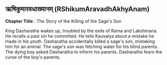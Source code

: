 ## ऋषिकुमारवधाख्यानम् (RShikumAravadhAkhyAnam)
**Chapter Title** : The Story of the Killing of the Sage's Son

King Dasharatha wakes up, troubled by the exile of Rama and Lakshmana. He recalls a past sin he committed. He tells Kausalya about a mistake he made in his youth. Dasharatha accidentally killed a sage's son, mistaking him for an animal. The sage's son was fetching water for his blind parents. The dying boy asked Dasharatha to inform his parents. Dasharatha fears the curse of the boy's parents.